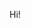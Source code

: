 Hi!

<!--
**WilsonPrime/WilsonPrime** is a ✨ _special_ ✨ repository because its `README.md` (this file) appears on your GitHub profile.




-->
